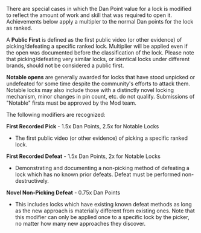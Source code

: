 There are special cases in which the Dan Point value for a lock is modified to reflect the amount of work and skill that was required to open it. Achievements below apply a multipler to the normal Dan points for the lock as ranked.

A **Public First** is defined as the first public video (or other evidence) of picking/defeating a specific ranked lock. Multiplier will be applied even if the open was documented before the classification of the lock. Please note that picking/defeating very similar locks, or identical locks under different brands, should not be considered a public first.

**Notable opens** are generally awarded for locks that have stood unpicked or undefeated for some time despite the community's efforts to attack them. Notable locks may also include those with a distinctly novel locking mechanism, minor changes in pin count, etc. do not qualify.  Submissions of "Notable" firsts must be approved by the Mod team.

The following modifiers are recognized:

**First Recorded Pick** - 1.5x Dan Points, 2.5x for Notable Locks
- The first public video (or other evidence) of picking a specific ranked lock.

**First Recorded Defeat** - 1.5x Dan Points, 2x for Notable Locks
- Demonstrating and documenting a non-picking method of defeating a lock which has no known prior defeats. Defeat must be performed non-destructively.

**Novel Non-Picking Defeat** - 0.75x Dan Points
- This includes locks which have existing known defeat methods as long as the new approach is materially different from existing ones. Note that this modifier can only be applied once to a specific lock by the picker, no matter how many new approaches they discover.

